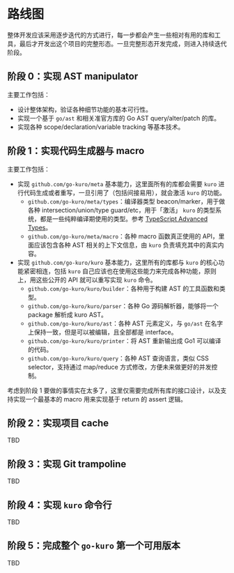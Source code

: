 # 路线图

整体开发应该采用逐步迭代的方式进行，每一步都会产生一些相对有用的库和工具，最后才开发出这个项目的完整形态。一旦完整形态开发完成，则进入持续迭代阶段。

## 阶段 0：实现 AST manipulator

主要工作包括：

- 设计整体架构，验证各种细节功能的基本可行性。
- 实现一个基于 `go/ast` 和相关准官方库的 Go AST query/alter/patch 的库。
- 实现各种 scope/declaration/variable tracking 等基本技术。

## 阶段 1：实现代码生成器与 macro

主要工作包括：

- 实现 `github.com/go-kuro/meta` 基本能力，这里面所有的库都会需要 `kuro` 进行代码生成或者重写，一旦引用了（包括间接易用），就会激活 `kuro` 的功能。
  - `github.com/go-kuro/meta/types`：编译器类型 beacon/marker，用于做各种 intersection/union/type guard/etc，用于「激活」 `kuro` 的类型系统，都是一些纯粹编译期使用的类型。参考 [TypeScript Advanced Types](https://www.typescriptlang.org/docs/handbook/advanced-types.html)。
  - `github.com/go-kuro/meta/macro`：各种 macro 函数真正使用的 API，里面应该包含各种 AST 相关的上下文信息，由 `kuro` 负责填充其中的真实内容。
- 实现 `github.com/go-kuro/kuro` 基本能力，这里所有的库都与 `kuro` 的核心功能紧密相连，包括 `kuro` 自己应该也在使用这些能力来完成各种功能，原则上，用这些公开的 API 就可以重写实现 `kuro` 命令。
  - `github.com/go-kuro/kuro/builder`：各种用于构建 AST 的工具函数和类型。
  - `github.com/go-kuro/kuro/parser`：各种 Go 源码解析器，能够将一个 package 解析成 kuro AST。
  - `github.com/go-kuro/kuro/ast`：各种 AST 元素定义，与 `go/ast` 在名字上保持一致，但是可以被编辑，且全部都是 interface。
  - `github.com/go-kuro/kuro/printer`：将 AST 重新输出成 Go1 可以编译的代码。
  - `github.com/go-kuro/kuro/query`：各种 AST 查询语言，类似 CSS selector，支持通过 map/reduce 方式修改，方便未来做更好的并发控制。

考虑到阶段 1 要做的事情实在太多了，这里仅需要完成所有库的接口设计，以及支持实现一个最基本的 macro 用来实现基于 return 的 assert 逻辑。

## 阶段 2：实现项目 cache

TBD

## 阶段 3：实现 Git trampoline

TBD

## 阶段 4：实现 `kuro` 命令行

TBD

## 阶段 5：完成整个 `go-kuro` 第一个可用版本

TBD
